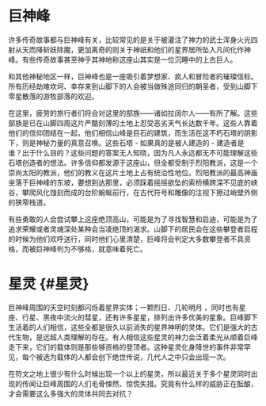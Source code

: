 # 巨神峰



许多传奇故事都与巨神峰有关，比较常见的是关于被灌注了神力的武士浑身火光四射从天而降斩妖除魔，更加离奇的则关于神祇和他们的星界居所坠入凡间化作神峰。有些传奇故事甚至神乎其神地称这座山其实是一位沉睡中的上古巨人。

和其他神秘地区一样，巨神峰也是一座吸引着梦想家、疯人和冒险者的璀璨信标。所有历经劫难坎坷、幸存来到山脚下的人会被当做殊途同归的朝圣者，受到山脚下零星散落的游牧部落的欢迎。

在这里，疲劳的旅行者们将会对这里的部族——诸如拉阔尔人——有所了解。这些部族是已在山脚四周这片严酷刻薄的土地上忍受恶劣天气长达数千年。这些人靠着他们的信仰团结在一起，他们相信山峰是巨石的建筑，而生活在这不朽石塔的阴影下，则是神秘力量的真意召唤。这些石塔 - 如果真的是被人建造的 - 建造者是谁？出于什么目的？这些问题的答案无人知晓，因为凡人永远都无不可能理解这些石塔创造者的想法。许多信仰都发源于这座山，但全都受制于烈阳教派，这是一个崇尚太阳的教派，他们的教义在这片土地上占有统治性地位。烈阳教派的最高神庙坐落于巨神峰的东坡，要想到达那里，必须踩着摇摇欲坠的索桥横跨深不见底的峡谷，攀爬风化蚀刻而成的台阶蜿蜒前行，在古代符号和雕像的注视下擦过峭壁外侧的狭窄栈道。

有些勇敢的人会尝试攀上这座绝顶高山，可能是为了寻找智慧和启迪，可能是为了追求荣耀或者灵魂深处某种会当凌绝顶的渴求。山脚下的居民会在这些攀登者启程的时候为他们欢呼送行，同时他们心里清楚，巨峰将会判定大多数攀登者不具资格，而被巨神峰判为不够格，就意味着死亡。

# 星灵 {#星灵}



巨神峰周围的天空时刻都闪烁着星界实体；一颗烈日、几轮明月 ，同时也有星座、行星、黑夜中流火的彗星，还有许多星星，排列出许多优美的星象。巨峰脚下生活着的人们相信，这些全都是很久以前消失的星界神明的灵体。它们是强大的古代生物，是远超人类理解的存在。有人相信这些星灵的神力会泛着柔光从顺着巨峰走下来，它们的载体则是那些够资格的登顶者。这种星灵化身降世的事件非常罕见，每个被选为载体的人都会创下绝世传说，几代人之中只会出现一次。

在符文之地上很少有什么时候出现一个以上的星灵，所以最近关于多个星灵同时出现的传闻让巨峰周围的人们毛骨悚然、惊慌失措。究竟有什么样的威胁正在酝酿，才会需要这么多强大的灵体共同去对抗？



